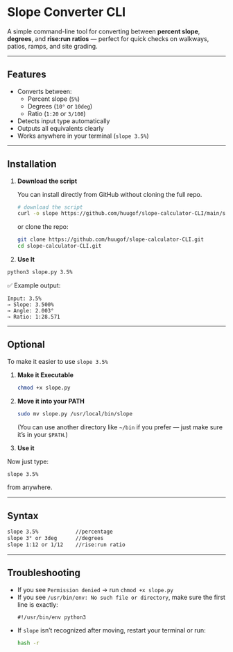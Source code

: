 # Slope Converter CLI

A simple command-line tool for converting between **percent slope**, **degrees**, and **rise:run ratios** — perfect for quick checks on walkways, patios, ramps, and site grading.

---

## Features

- Converts between:
  - Percent slope (`5%`)
  - Degrees (`10°` or `10deg`)
  - Ratio (`1:20` or `3/100`)
- Detects input type automatically
- Outputs all equivalents clearly
- Works anywhere in your terminal (`slope 3.5%`)

---

## Installation

1. **Download the script**

   You can install directly from GitHub without cloning the full repo.
   
   ```bash
   # download the script
   curl -o slope https://github.com/huugof/slope-calculator-CLI/main/slope.py
   ```

   or clone the repo:

   ```bash
   git clone https://github.com/huugof/slope-calculator-CLI.git
   cd slope-calculator-CLI.git
   ```

2. **Use It**

  ```bash
  python3 slope.py 3.5%
  ```

  ✅ Example output:
   ```
   Input: 3.5%
   → Slope: 3.500%
   → Angle: 2.003°
   → Ratio: 1:28.571
   ```
  
---

## Optional

To make it easier to use `slope 3.5%`

1. **Make it Executable**

   ```bash
   chmod +x slope.py
   ```

2. **Move it into your PATH**

   ```bash
   sudo mv slope.py /usr/local/bin/slope
   ```

   (You can use another directory like `~/bin` if you prefer — just make sure it’s in your `$PATH`.)

3. **Use it**

  Now just type:
   ```bash
   slope 3.5%
   ```
  from anywhere.

---

## Syntax

```bash
slope 3.5%            //percentage
slope 3° or 3deg      //degrees
slope 1:12 or 1/12    //rise:run ratio
```

---  

## Troubleshooting

- If you see `Permission denied` → run `chmod +x slope.py`
- If you see `/usr/bin/env: No such file or directory`, make sure the first line is exactly:
  ```
  #!/usr/bin/env python3
  ```
- If `slope` isn’t recognized after moving, restart your terminal or run:
  ```bash
  hash -r
  ```


